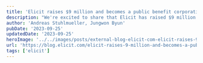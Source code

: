 ```yaml
---
title: 'Elicit raises $9 million and becomes a public benefit corporation'
description: "We're excited to share that Elicit has raised $9 million in seed funding. Elicit was born at Ought, a non-profit research organization, and is now an independent public benefit corporation. Like Ought, our mission is to scale up good reasoning using machine learning, starting with researchers."
author: 'Andreas Stuhlmueller, Jungwon Byun'
pubDate: '2023-09-25'
updatedDate: '2023-09-25'
heroImage: '../../images/posts/external-blog-elicit-com-elicit-raises-9-million-and-becomes-a-public-benefit-corporation/banner_16_9-1-20250917-135547.jpg'
url: 'https://blog.elicit.com/elicit-raises-9-million-and-becomes-a-public-benefit-corporation/?ref=pwv.com'
tags: ['elicit']
---
```

